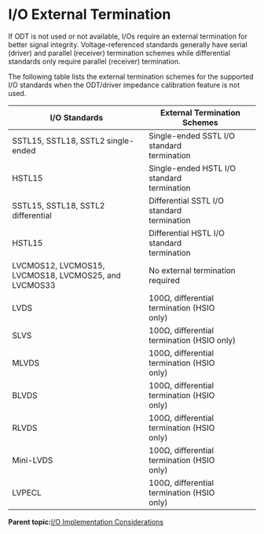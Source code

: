 # I/O External Termination

If ODT is not used or not available, I/Os require an external termination for better signal integrity. Voltage-referenced standards generally have serial \(driver\) and parallel \(receiver\) termination schemes while differential standards only require parallel \(receiver\) termination.

The following table lists the external termination schemes for the supported I/O standards when the ODT/driver impedance calibration feature is not used.

|I/O Standards|External Termination Schemes|
|-------------|----------------------------|
|SSTL15, SSTL18, SSTL2 single-ended|Single-ended SSTL I/O standard<br /> termination|
|HSTL15|Single-ended HSTL I/O standard<br /> termination|
|SSTL15, SSTL18, SSTL2 differential|Differential SSTL I/O standard<br /> termination|
|HSTL15|Differential HSTL I/O standard<br /> termination|
|LVCMOS12, LVCMOS15, LVCMOS18, LVCMOS25, and<br /> LVCMOS33|No external termination required|
|LVDS|100Ω, differential termination \(HSIO<br /> only\)|
|SLVS|100Ω, differential termination \(HSIO only\)|
|MLVDS|100Ω, differential termination \(HSIO<br /> only\)|
|BLVDS|100Ω, differential termination \(HSIO<br /> only\)|
|RLVDS|100Ω, differential termination \(HSIO<br /> only\)|
|Mini-LVDS|100Ω, differential termination \(HSIO<br /> only\)|
|LVPECL|100Ω, differential termination \(HSIO<br /> only\)|

**Parent topic:**[I/O Implementation Considerations](GUID-984E4773-788B-43B2-8E99-D0C476AC29DD.md)

